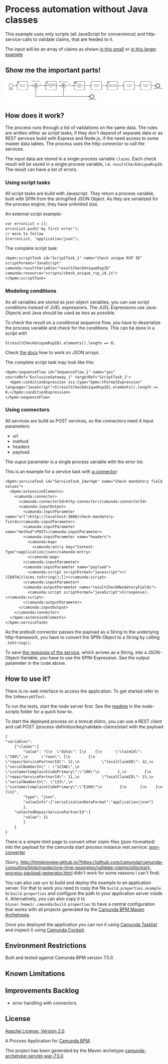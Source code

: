 # Process automation without Java classes

This example uses only scripts (all JavaScript for convenience) and http-service-calls to validate claims, that are feeded to it.

The input will be an array of claims as shown [in this small](src/test/resources/claims/claims-rsp-ids-unique.json) or [in this larger example](src/test/resources/claims/six-claims.json)

## Show me the important parts!
![BPMN Process](src/main/resources/process.png)

## How does it work?

The process runs through a list of validations on the same data. The rules are written either as script tasks, if they don't depend of separate data or as REST services build with Express and Node.js, if the need access to some master data tables. The process uses the http-connector to call the services.

The input data are stored in a single process variable `claims`. Each check result will be saved in a single process variable, i.e. `resultCheckUniqueRspID`. The result can have a list of errors.

### Using script tasks
All script tasks are build with Javascript. They return a process variable, built with SPIN from the stringified JSON Object. As they are serialized for the process engine, they have unlimited size.

An external script example:

    var errorList = [];
    errorList.push('my first error');
    // more to follow
    S(errorList, "application/json");

The complete script task:

    <bpmn:scriptTask id="ScriptTask_1" name="Check unique RSP ID" scriptFormat="JavaScript" camunda:resultVariable="resultCheckUniqueRspID" camunda:resource="scripts/check_unique_rsp_id.js">
    </bpmn:scriptTask>


### Modeling conditions
As all variables are stored as json object variables, you can use script conditions instead of JUEL expressions. The JUEL Expressions use Java-Objects and Java should be used as less as possible.

To check the result on a conditional sequence flow, you have to deserialize the process variable and check for the conditions. This can be done in a script with 

	S(resultCheckUniqueRspID).elements().length == 0;
	
Check [the docs](https://docs.camunda.org/manual/7.5/reference/spin/json/01-reading-json/#fetch-array-of-data) how to work on JSON arrays. 

The complete script task may look like this:

    <bpmn:sequenceFlow id="SequenceFlow_1" name="yes" sourceRef="ExclusiveGateway_1" targetRef="ScriptTask_1">
      <bpmn:conditionExpression xsi:type="bpmn:tFormalExpression" language="JavaScript">S(resultCheckUniqueRspID).elements().length == 0;</bpmn:conditionExpression>
    </bpmn:sequenceFlow>
  

### Using connectors
All services are build as POST services, so the connectors need 4 input parameters:
* url
* method
* headers
* payload

The ouput parameter is a single process variable with the error list.

This is an example for a service task with [a connector](https://docs.camunda.org/manual/7.5/reference/connect/http-connector/#using-the-generic-api):

    <bpmn:serviceTask id="ServiceTask_1dwr4ge" name="Check mandatory field values">
      <bpmn:extensionElements>
        <camunda:connector>
          <camunda:connectorId>http-connector</camunda:connectorId>
          <camunda:inputOutput>
            <camunda:inputParameter name="url">http://localhost:3000/check-mandatory-fields</camunda:inputParameter>
            <camunda:inputParameter name="method">POST</camunda:inputParameter>
            <camunda:inputParameter name="headers">
              <camunda:map>
                <camunda:entry key="Content-Type">application/json</camunda:entry>
              </camunda:map>
            </camunda:inputParameter>
            <camunda:inputParameter name="payload">
              <camunda:script scriptFormat="javascript"><![CDATA[claims.toString();]]></camunda:script>
            </camunda:inputParameter>
            <camunda:outputParameter name="resultCheckMandatoryFields">
              <camunda:script scriptFormat="javaScript">S(response);</camunda:script>
            </camunda:outputParameter>
          </camunda:inputOutput>
        </camunda:connector>
      </bpmn:extensionElements>
    </bpmn:serviceTask>

As the prebuilt connector passes the payload as a String to the underlying http-framework, you have to convert the SPIN-Object to a String by calling `.toString()`.

To save [the response of the service](https://docs.camunda.org/manual/7.5/reference/connect/http-connector/#using-the-generic-api-1), which arrives as a String, into a JSON-Object-Variable, you have to use the SPIN-Expression. See the output parameter in the code above.
 
## How to use it?
There is no web interface to access the application.
To get started refer to the `InMemoryH2Test`.

To run the tests, start the node server first. See the [readme](node-scripts/) in the node-scripts folder for a quick how-to. 

To start the deployed process on a tomcat distro, you can use a REST client and call POST /process-definition/key/validate-claims/start with the payload

    {
    "variables": 
        {"claims":{
            "value": "{\n  \"data\": [\n    {\n      \"claimId\": \"189\",\n      \"rows\": [\n        {\n          \"repairServicePartnerId\": 12,\n          \"localClaimID\": 12,\n          \"serialNumberIn\" : \"123AE\",\n          \"customerComplaintCodePrimary\":\"100\"\n        },\n        {\n          \"repairServicePartnerId\": 11,\n          \"localClaimID\": 13,\n          \"serialNumberIn\": \"123\",\n          \"customerComplaintCodePrimary\":\"E100\"\n        }\n      ]\n    }\n  ]\n}", 
            "type": "json", 
            "valueInfo":{"serializationDataFormat":"application/json"}
            }, 
        "selectedRepairServicePartnerId":{
            "value": 11
            }
        }
    }

There is a simple html page to convert other claim-files (json-formatted) into the payload for the camunda start process instance rest service: [json-converter](utils/start-process-payload-generator.html)

(Sorry, http://htmlpreview.github.io/?https://github.com/camunda/camunda-consulting/blob/master/one-time-examples/validate-claims/utils/start-process-payload-generator.html didn't work for some reasons I can't find).

You can also use `ant` to build and deploy the example to an application server.
For that to work you need to copy the file `build.properties.example` to `build.properties`
and configure the path to your application server inside it.
Alternatively, you can also copy it to `${user.home}/.camunda/build.properties`
to have a central configuration that works with all projects generated by the
[Camunda BPM Maven Archetypes](http://docs.camunda.org/latest/guides/user-guide/#process-applications-maven-project-templates-archetypes).

Once you deployed the application you can run it using
[Camunda Tasklist](http://docs.camunda.org/latest/guides/user-guide/#tasklist)
and inspect it using
[Camunda Cockpit](http://docs.camunda.org/latest/guides/user-guide/#cockpit).

## Environment Restrictions
Built and tested against Camunda BPM version 7.5.0.

## Known Limitations

## Improvements Backlog
* error handling with connectors.

## License
[Apache License, Version 2.0](http://www.apache.org/licenses/LICENSE-2.0).

A Process Application for [Camunda BPM](http://docs.camunda.org).

This project has been generated by the Maven archetype
[camunda-archetype-servlet-war-7.5.0](http://docs.camunda.org/latest/guides/user-guide/#process-applications-maven-project-templates-archetypes).

<!-- HTML snippet for index page
  <tr>
    <td><img src="snippets/validate-claims/src/main/resources/process.png" width="100"></td>
    <td><a href="snippets/validate-claims">Camunda BPM Process Application</a></td>
    <td>A Process Application for [Camunda BPM](http://docs.camunda.org).</td>
  </tr>
-->
<!-- Tweet
New @CamundaBPM example: Camunda BPM Process Application - A Process Application for [Camunda BPM](http://docs.camunda.org). https://github.com/camunda/camunda-consulting/tree/master/snippets/validate-claims
-->